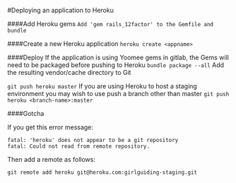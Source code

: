 #Deploying an application to Heroku

####Add Heroku gems
  ```Add 'gem rails_12factor' to the Gemfile and bundle```

####Create a new Heroku application
  ```heroku create <appname>```


####Deploy
If the application is using Yoomee gems in gitlab, the Gems will need to be packaged before pushing to Heroku
  ```bundle package --all```
Add the resulting vendor/cache directory to Git


  ```git push heroku master```
If you are using Heroku to host a staging environment you may wish to use push a branch other than master
  ```git push heroku <branch-name>:master```

####Gotcha

If you get this error message:

```
fatal: 'heroku' does not appear to be a git repository
fatal: Could not read from remote repository.
```

Then add a remote as follows:

```
git remote add heroku git@heroku.com:girlguiding-staging.git
```